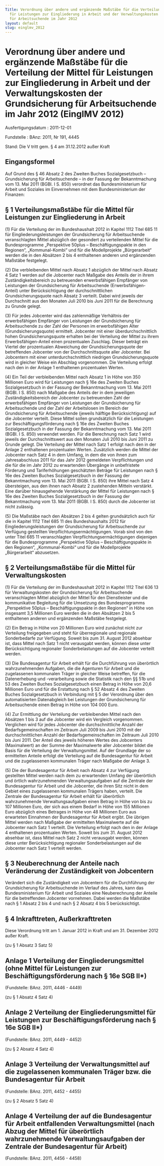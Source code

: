 ```yaml
---
Title: Verordnung über andere und ergänzende Maßstäbe für die Verteilung der Mittel
  für Leistungen zur Eingliederung in Arbeit und der Verwaltungskosten der Grundsicherung
  für Arbeitsuchende im Jahr 2012
layout: default
slug: einglmv_2012
---
```


# Verordnung über andere und ergänzende Maßstäbe für die Verteilung der Mittel für Leistungen zur Eingliederung in Arbeit und der Verwaltungskosten der Grundsicherung für Arbeitsuchende im Jahr 2012 (EinglMV 2012)

Ausfertigungsdatum
:   2011-12-01

Fundstelle
:   BAnz: 2011, Nr 191, 4445

Stand: Die V tritt gem. § 4 am 31.12.2012 außer Kraft

## Eingangsformel

Auf Grund des § 46 Absatz 2 des Zweiten Buches Sozialgesetzbuch –
Grundsicherung für Arbeitsuchende – in der Fassung der Bekanntmachung
vom 13. Mai 2011 (BGBl. I S. 850) verordnet das Bundesministerium für
Arbeit und Soziales im Einvernehmen mit dem Bundesministerium der
Finanzen:


## § 1 Verteilungsmaßstäbe für die Mittel für Leistungen zur Eingliederung in Arbeit

(1) Für die Verteilung der im Bundeshaushalt 2012 in Kapitel 1112
Titel 685 11 für Eingliederungsleistungen der Grundsicherung für
Arbeitsuchende veranschlagten Mittel abzüglich der gesondert zu
verteilenden Mittel für die Bundesprogramme „Perspektive 50plus –
Beschäftigungspakte in den Regionen“, „Kommunal-Kombi“ und für die
Modellprojekte „Bürgerarbeit“ werden die in den Absätzen 2 bis 4
enthaltenen anderen und ergänzenden Maßstäbe festgelegt.

(2) Die verbleibenden Mittel nach Absatz 1 abzüglich der Mittel nach
Absatz 4 Satz 1 werden auf die Jobcenter nach Maßgabe des Anteils der
in ihrem Zuständigkeitsbereich zu betreuenden erwerbsfähigen Empfänger
von Leistungen der Grundsicherung für Arbeitsuchende (Erwerbsfähigen-
Anteil) unter Berücksichtigung der durchschnittlichen
Grundsicherungsquote nach Absatz 3 verteilt. Dabei wird jeweils der
Durchschnitt aus den Monaten Juli 2010 bis Juni 2011 für die
Berechnung zu Grunde gelegt.

(3) Für jedes Jobcenter wird das zahlenmäßige Verhältnis der
erwerbsfähigen Empfänger von Leistungen der Grundsicherung für
Arbeitsuchende zu der Zahl der Personen im erwerbsfähigen Alter
(Grundsicherungsquote) ermittelt. Jobcenter mit einer
überdurchschnittlich hohen Grundsicherungsquote erhalten bei der
Verteilung der Mittel zu ihrem Erwerbsfähigen-Anteil einen
prozentualen Zuschlag. Dieser beträgt ein Viertel der prozentualen
Abweichung der Grundsicherungsquote der betreffenden Jobcenter von der
Durchschnittsquote aller Jobcenter. Bei Jobcentern mit einer
unterdurchschnittlich niedrigen Grundsicherungsquote wird in gleicher
Weise ein Abschlag vorgenommen. Die Verteilung erfolgt nach den in der
Anlage 1 enthaltenen prozentualen Werten.

(4) Ein Teil der verbleibenden Mittel nach Absatz 1 in Höhe von 350
Millionen Euro wird für Leistungen nach § 16e des Zweiten Buches
Sozialgesetzbuch in der Fassung der Bekanntmachung vom 13. Mai 2011
(BGBl. I S. 850) nach Maßgabe des Anteils der in dem jeweiligen
Zuständigkeitsbereich der Jobcenter zu betreuenden Zahl der
erwerbsfähigen Empfänger von Leistungen der Grundsicherung für
Arbeitsuchende und der Zahl der Arbeitslosen im Bereich der
Grundsicherung für Arbeitsuchende (jeweils hälftige Berücksichtigung)
auf die Jobcenter verteilt. Diese Mittel sollen grundsätzlich für die
Leistungen zur Beschäftigungsförderung nach § 16e des Zweiten Buches
Sozialgesetzbuch in der Fassung der Bekanntmachung vom 13. Mai 2011
(BGBl. I S. 850) verwendet werden. Für die Berechnung nach Satz 1 wird
jeweils der Durchschnittswert aus den Monaten Juli 2010 bis Juni 2011
zu Grunde gelegt. Die Verteilung der Mittel nach Satz 1 erfolgt nach
den in der Anlage 2 enthaltenen prozentualen Werten. Zusätzlich werden
die Mittel der Jobcenter nach Satz 4 in dem Umfang, in dem die von
ihnen zum Jahresabschluss 2011 für das Jahr 2012 gemeldeten
Verpflichtungen und die für die im Jahr 2012 zu erwartenden Übergänge
in unbefristete Förderung und Tariferhöhungen geschätzten Beträge für
Leistungen nach § 16e des Zweiten Buches Sozialgesetzbuch in der
Fassung der Bekanntmachung vom 13. Mai 2011 (BGBl. I S. 850) ihre
Mittel nach Satz 4 übersteigen, aus den ihnen nach Absatz 2
zustehenden Mitteln verstärkt. Eine darüber hinausgehende Verstärkung
der Mittel für Leistungen nach § 16e des Zweiten Buches
Sozialgesetzbuch in der Fassung der Bekanntmachung vom 13. Mai 2011
(BGBl. I S. 850) durch die Jobcenter ist nicht zulässig.

(5) Die Maßstäbe nach den Absätzen 2 bis 4 gelten grundsätzlich auch
für die in Kapitel 1112 Titel 685 11 des Bundeshaushalts 2012 für
Eingliederungsleistungen der Grundsicherung für Arbeitsuchende zur
Verfügung gestellten Verpflichtungsermächtigungen. Vorab sind von den
unter Titel 685 11 veranschlagten Verpflichtungsermächtigungen
diejenigen für die Bundesprogramme „Perspektive 50plus –
Beschäftigungspakte in den Regionen“, „Kommunal-Kombi“ und für die
Modellprojekte „Bürgerarbeit“ abzusetzen.


## § 2 Verteilungsmaßstäbe für die Mittel für Verwaltungskosten

(1) Für die Verteilung der im Bundeshaushalt 2012 in Kapitel 1112
Titel 636 13 für Verwaltungskosten der Grundsicherung für
Arbeitsuchende veranschlagten Mittel abzüglich der Mittel für den
Dienstleister und die kommunikative Begleitung für die Umsetzung des
Bundesprogramms „Perspektive 50plus – Beschäftigungspakte in den
Regionen“ in Höhe von insgesamt 3,5 Millionen Euro werden die in den
Absätzen 2 bis 5 enthaltenen anderen und ergänzenden Maßstäbe
festgelegt.

(2) Ein Betrag in Höhe von 20 Millionen Euro wird zunächst nicht zur
Verteilung freigegeben und steht für überregionale und regionale
Sonderbedarfe zur Verfügung. Soweit bis zum 31. August 2012 absehbar
ist, dass Mittel nach Satz 1 nicht verausgabt werden, können diese
unter Berücksichtigung regionaler Sonderbelastungen auf die Jobcenter
verteilt werden.

(3) Die Bundesagentur für Arbeit erhält für die Durchführung von
überörtlich wahrzunehmenden Aufgaben, die die Agenturen für Arbeit und
die zugelassenen kommunalen Träger in gleicher Weise betreffen, für
die Datenerhebung und -verarbeitung sowie die Statistik nach den §§
51b und 53 des Zweiten Buches Sozialgesetzbuch einen Betrag in Höhe
von 20,6 Millionen Euro und für die Erstattung nach § 52 Absatz 4 des
Zweiten Buches Sozialgesetzbuch in Verbindung mit § 5 der Verordnung
über den automatisierten Datenabgleich bei Leistungen der
Grundsicherung für Arbeitsuchende einen Betrag in Höhe von 104 000
Euro.

(4) Zur Ermittlung der Verteilung der verbleibenden Mittel nach den
Absätzen 1 bis 3 auf die Jobcenter wird ein Vergleich vorgenommen.
Verglichen wird für jedes Jobcenter die durchschnittliche Anzahl der
Bedarfsgemeinschaften im Zeitraum Juli 2009 bis Juni 2010 mit der
durchschnittlichen Anzahl der Bedarfsgemeinschaften im Zeitraum Juli
2010 bis Juni 2011. Der Anteil des jeweils höheren Wertes des
Jobcenters (Maximalwert) an der Summe der Maximalwerte aller Jobcenter
bildet die Basis für die Verteilung der Verwaltungsmittel. Auf der
Grundlage der so ermittelten Anteile erfolgt die Verteilung auf die
Bundesagentur für Arbeit und die zugelassenen kommunalen Träger nach
Maßgabe der Anlage 3.

(5) Die der Bundesagentur für Arbeit nach Absatz 4 zur Verfügung
gestellten Mittel werden nach dem zu erwartenden Umfang der
überörtlich und örtlich wahrzunehmenden Verwaltungsaufgaben auf die
Zentrale der Bundesagentur für Arbeit und die Jobcenter, die ihren
Sitz nicht in dem Gebiet eines zugelassenen kommunalen Trägers haben,
verteilt. Die Zentrale der Bundesagentur für Arbeit erhält für
überörtlich wahrzunehmende Verwaltungsaufgaben einen Betrag in Höhe
von bis zu 107 Millionen Euro, der sich aus einem Bedarf in Höhe von
155 Millionen Euro abzüglich eines Betrages in Höhe von 48 Millionen
Euro aus erwarteten Einnahmen der Bundesagentur für Arbeit ergibt. Die
übrigen Mittel werden nach Maßgabe der ermittelten Maximalwerte auf
die Jobcenter nach Satz 1 verteilt. Die Verteilung erfolgt nach den in
der Anlage 4 enthaltenen prozentualen Werten. Soweit bis zum 31.
August 2012 absehbar ist, dass Mittel nach Satz 2 nicht verausgabt
werden, können diese unter Berücksichtigung regionaler
Sonderbelastungen auf die Jobcenter nach Satz 1 verteilt werden.


## § 3 Neuberechnung der Anteile nach Veränderung der Zuständigkeit von Jobcentern

Verändert sich die Zuständigkeit von Jobcentern für die Durchführung
der Grundsicherung für Arbeitsuchende im Verlauf des Jahres, kann das
Bundesministerium für Arbeit und Soziales eine Neuberechnung der
Anteile für die betreffenden Jobcenter vornehmen. Dabei werden die
Maßstäbe nach § 1 Absatz 2 bis 4 und nach § 2 Absatz 4 bis 5
berücksichtigt.


## § 4 Inkrafttreten, Außerkrafttreten

Diese Verordnung tritt am 1. Januar 2012 in Kraft und am 31. Dezember
2012 außer Kraft.

(zu § 1 Absatz 3 Satz 5)

## Anlage 1 Verteilung der Eingliederungsmittel (ohne Mittel für Leistungen zur Beschäftigungsförderung nach § 16e SGB II\*)

(Fundstelle: BAnz. 2011, 4446 - 4449)


(zu § 1 Absatz 4 Satz 4)

## Anlage 2 Verteilung der Eingliederungsmittel für Leistungen zur Beschäftigungsförderung nach § 16e SGB II\*)

(Fundstelle: BAnz. 2011, 4449 - 4452)


(zu § 2 Absatz 4 Satz 4)

## Anlage 3 Verteilung der Verwaltungsmittel auf die zugelassenen kommunalen Träger bzw. die Bundesagentur für Arbeit

(Fundstelle: BAnz. 2011, 4452 - 4455)


(zu § 2 Absatz 5 Satz 4)

## Anlage 4 Verteilung der auf die Bundesagentur für Arbeit entfallenden Verwaltungsmittel (nach Abzug der Mittel für überörtlich wahrzunehmende Verwaltungsaufgaben der Zentrale der Bundesagentur für Arbeit)

(Fundstelle: BAnz. 2011, 4456 - 4458)


